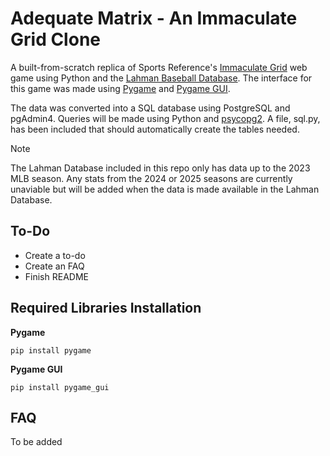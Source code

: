 # Adequate Matrix - An Immaculate Grid Clone
 A built-from-scratch replica of Sports Reference's [Immaculate Grid](https://www.immaculategrid.com/) web game using Python and the [Lahman Baseball Database](http://seanlahman.com/). The interface for this game was made using [Pygame](https://www.pygame.org) and [Pygame GUI](https://pygame-gui.readthedocs.io/en/latest/).

 The data was converted into a SQL database using PostgreSQL and pgAdmin4. Queries will be made using Python and [psycopg2](https://pypi.org/project/psycopg2/). A file, sql.py, has been included that should automatically create the tables needed.

 > [!NOTE]
 > The Lahman Database included in this repo only has data up to the 2023 MLB season. Any stats from the 2024 or 2025 seasons are currently unaviable but will be added when the data is made available in the Lahman Database.

## To-Do
- Create a to-do
- Create an FAQ
- Finish README

## Required Libraries Installation
**Pygame**
```
pip install pygame
```
**Pygame GUI**
```
pip install pygame_gui
```

## FAQ
To be added